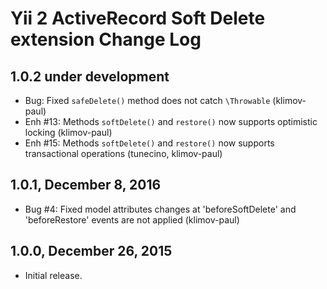 Yii 2 ActiveRecord Soft Delete extension Change Log
===================================================

1.0.2 under development
-----------------------

- Bug: Fixed `safeDelete()` method does not catch `\Throwable` (klimov-paul)
- Enh #13: Methods `softDelete()` and `restore()` now supports optimistic locking (klimov-paul)
- Enh #15: Methods `softDelete()` and `restore()` now supports transactional operations (tunecino, klimov-paul)


1.0.1, December 8, 2016
-----------------------

- Bug #4: Fixed model attributes changes at 'beforeSoftDelete' and 'beforeRestore' events are not applied (klimov-paul)


1.0.0, December 26, 2015
------------------------

- Initial release.
